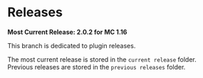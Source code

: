 # Releases
**Most Current Release: 2.0.2 for MC 1.16**

This branch is dedicated to plugin releases.

The most current release is stored in the `current release` folder.  
Previous releases are stored in the `previous releases` folder.
